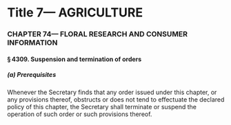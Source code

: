 
# Title 7— AGRICULTURE
### CHAPTER 74— FLORAL RESEARCH AND CONSUMER INFORMATION
#### § 4309. Suspension and termination of orders
##### (a) Prerequisites

Whenever the Secretary finds that any order issued under this chapter, or any provisions thereof, obstructs or does not tend to effectuate the declared policy of this chapter, the Secretary shall terminate or suspend the operation of such order or such provisions thereof.
